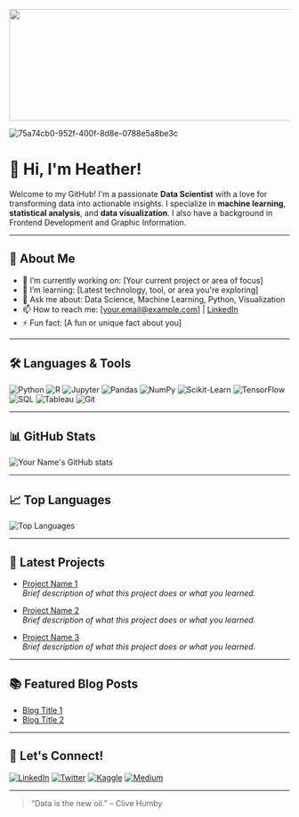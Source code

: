<!-- Optional: Add a banner image -->

<img src="https://github.com/user-attachments/assets/13f05b38-34bb-4be1-9dda-8f2e539815c8" width="1020" height="200"/>

![75a74cb0-952f-400f-8d8e-0788e5a8be3c](https://github.com/user-attachments/assets/aae3cf12-b435-43f0-9c32-9f5c84c6e31d)

# 👋 Hi, I'm Heather!

Welcome to my GitHub! I'm a passionate **Data Scientist** with a love for transforming data into actionable insights. I specialize in **machine learning**, **statistical analysis**, and **data visualization**. I also have a background in Frontend Development and Graphic Information.

---

## 🚀 About Me

- 🔭 I’m currently working on: [Your current project or area of focus]
- 🌱 I’m learning: [Latest technology, tool, or area you're exploring]
- 💬 Ask me about: Data Science, Machine Learning, Python, Visualization
- 📫 How to reach me: [your.email@example.com] | [LinkedIn](https://linkedin.com/in/NuttyCoder)
- ⚡ Fun fact: [A fun or unique fact about you]

---

## 🛠️ Languages & Tools

![Python](https://img.shields.io/badge/-Python-3776AB?style=flat-square&logo=python&logoColor=white)
![R](https://img.shields.io/badge/-R-276DC3?style=flat-square&logo=r&logoColor=white)
![Jupyter](https://img.shields.io/badge/-Jupyter-F37626?style=flat-square&logo=jupyter&logoColor=white)
![Pandas](https://img.shields.io/badge/-Pandas-150458?style=flat-square&logo=pandas&logoColor=white)
![NumPy](https://img.shields.io/badge/-NumPy-013243?style=flat-square&logo=numpy&logoColor=white)
![Scikit-Learn](https://img.shields.io/badge/-Scikit--Learn-F7931E?style=flat-square&logo=scikit-learn&logoColor=white)
![TensorFlow](https://img.shields.io/badge/-TensorFlow-FF6F00?style=flat-square&logo=tensorflow&logoColor=white)
![SQL](https://img.shields.io/badge/-SQL-4479A1?style=flat-square&logo=postgresql&logoColor=white)
![Tableau](https://img.shields.io/badge/-Tableau-E97627?style=flat-square&logo=tableau&logoColor=white)
![Git](https://img.shields.io/badge/-Git-F05032?style=flat-square&logo=git&logoColor=white)

---

## 📊 GitHub Stats

![Your Name's GitHub stats](https://github-readme-stats.vercel.app/api?username=yourusername&show_icons=true&hide_title=true&count_private=true&theme=default)

---

## 📈 Top Languages

![Top Languages](https://github-readme-stats.vercel.app/api/top-langs/?username=yourusername&layout=compact&theme=default)

---

## 📝 Latest Projects

- [Project Name 1](https://github.com/yourusername/project1)  
  _Brief description of what this project does or what you learned._

- [Project Name 2](https://github.com/yourusername/project2)  
  _Brief description of what this project does or what you learned._

- [Project Name 3](https://github.com/yourusername/project3)  
  _Brief description of what this project does or what you learned._

---

## 📚 Featured Blog Posts

- [Blog Title 1](https://yourblog.com/post1)
- [Blog Title 2](https://yourblog.com/post2)

---

## 🤝 Let's Connect!

[![LinkedIn](https://img.shields.io/badge/-LinkedIn-blue?style=flat-square&logo=linkedin&logoColor=white)](https://linkedin.com/in/yourprofile)
[![Twitter](https://img.shields.io/badge/-Twitter-1DA1F2?style=flat-square&logo=twitter&logoColor=white)](https://twitter.com/yourprofile)
[![Kaggle](https://img.shields.io/badge/-Kaggle-20BEFF?style=flat-square&logo=kaggle&logoColor=white)](https://kaggle.com/yourprofile)
[![Medium](https://img.shields.io/badge/-Medium-12100E?style=flat-square&logo=medium&logoColor=white)](https://medium.com/@yourprofile)

---

<!-- Optional: Add a cool quote or motto -->
> “Data is the new oil.” – Clive Humby


